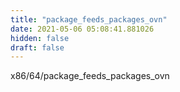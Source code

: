 ```yaml
---
title: "package_feeds_packages_ovn"
date: 2021-05-06 05:08:41.881026
hidden: false
draft: false
---
```


x86/64/package_feeds_packages_ovn

